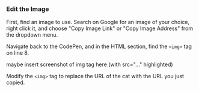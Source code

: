 ### Edit the Image

First, find an image to use. Search on Google for an image of your choice, right click it, and choose "Copy Image Link" or "Copy Image Address" from the dropdown menu.

Navigate back to the CodePen, and in the HTML section, find the `<img>` tag on line 8.

maybe insert screenshot of img tag here (with src="..." highlighted)

Modify the `<img>` tag to replace the URL of the cat with the URL you just copied.
